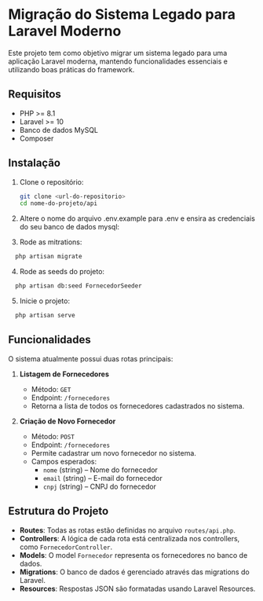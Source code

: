 # Migração do Sistema Legado para Laravel Moderno

Este projeto tem como objetivo migrar um sistema legado para uma aplicação Laravel moderna, mantendo funcionalidades essenciais e utilizando boas práticas do framework.

## Requisitos

- PHP >= 8.1  
- Laravel >= 10  
- Banco de dados MySQL
- Composer  

## Instalação

1. Clone o repositório:
   ```bash
   git clone <url-do-repositorio>
   cd nome-do-projeto/api
   
2. Altere o nome do arquivo .env.example para .env e ensira as credenciais do seu banco de dados mysql:

3. Rode as mitrations:
  ```bash
    php artisan migrate
  ```
   
4. Rode as seeds do projeto:
  ```bash
    php artisan db:seed FornecedorSeeder
  ```

5. Inicie o projeto:
  ```bash
    php artisan serve
  ```

## Funcionalidades

O sistema atualmente possui duas rotas principais:

1. **Listagem de Fornecedores**
   - Método: `GET`
   - Endpoint: `/fornecedores`
   - Retorna a lista de todos os fornecedores cadastrados no sistema.

2. **Criação de Novo Fornecedor**
   - Método: `POST`
   - Endpoint: `/fornecedores`
   - Permite cadastrar um novo fornecedor no sistema.
   - Campos esperados:
     - `nome` (string) – Nome do fornecedor
     - `email` (string) – E-mail do fornecedor
     - `cnpj` (string) – CNPJ do fornecedor

## Estrutura do Projeto

- **Routes**: Todas as rotas estão definidas no arquivo `routes/api.php`.
- **Controllers**: A lógica de cada rota está centralizada nos controllers, como `FornecedorController`.
- **Models**: O model `Fornecedor` representa os fornecedores no banco de dados.
- **Migrations**: O banco de dados é gerenciado através das migrations do Laravel.
- **Resources**: Respostas JSON são formatadas usando Laravel Resources.